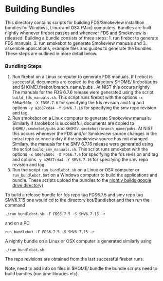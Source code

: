#  Building Bundles

This directory contains scripts for building FDS/Smokeview installtion bundles for Windows, Linux and OSX (Mac) computers.
Bundles are built nightly whenever firebot passes and whenever FDS and Smokeview is released.
Building a bundle consists of three steps: 1. run firebot to generate FDS manuals, 2. run smokebot to generate
Smokeview manuals and 3. assemble applications, example files and guides to generate the bundles.
These steps are outlined in more detail below.

### Bundling Steps

1. Run firebot on a Linux computer to generate FDS manuals. If firebot is successful, documents are copied to the
directory $HOME/.firebot/pubs and $HOME/.firebot/branch_name/pubs . At NIST this occurs nightly.
The manuals for the FDS 6.7.6 release were generated using the script `build_fds_manuals.sh`. This script runs
firebot with the options 
`-x 5064c500c -X FDS6.7.6` for specifying the fds revision and tag  and options `-y a2687cda4 -Y SMV6.7.16`  for 
specifying the smv repo revision and tag.
2. Run smokebot on a Linux computer to generate Smokeview manuals. Similarly if smokebot is successful,
documents are copied to `$HOME/.smokebot/pubs` and `$HOME/.smokebot/branch_name/pubs`. 
At NIST this occurs whenever the FDS and/or Smokeview source changes in the entral repo or once a day if the smokeview source has not changed.
Similary, the manuals for the SMV 6.7.16 release were generated using the script `build_smv_manuals.sh`. This script runs
smokebot with the options 
`-x 5064c500c -X FDS6.7.6` for specifying the fds revision and tag  and options `-y a2687cda4 -Y SMV6.7.16`  for 
specifying the smv repo revision and tag.
3. Run the script `run_bundlebot.sh` on a Linux or OSX computer or `run_bundlebot.bat` on a Windows computer
to build the applications and bundle.  These scripts upload the bundles to the 
[nightly builds google drive directory)](https://drive.google.com/drive/folders/1X-gRYGPGtcewgnNiNBuho3U8zDFVqFsC?usp=sharing)

To build a release bundle for fds repo tag FDS6.7.5 and smv repo tag SMV6.7.15 one would cd to the directory bot/Bundlebot and
then run the command
```
./run_bundlebot.sh -F FDS6.7.5 -S SMV6.7.15 -r
```
and on a PC
```
run_bundlebot -F FDS6.7.5 -S SMV6.7.15 -r
```

A nightly bundle on a Linux or OSX computer is generated similarly using
```
./run_bundlebot.sh 
```
The repo revisions are obtained from the last successful firebot runs.

Note, need to add info on files in $HOME/.bundle the bundle scripts need to build bundles (run time libraries etc).



